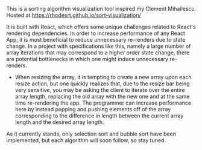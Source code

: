 This is a sorting algorithm visualization tool inspired my Clement Mihailescu.
Hosted at https://rhodesrt.github.io/sort-visualization/

It is built with React, which offers some unique challenges related to React's rendering dependencies. In order to increase performance of any React App, it is most beneficial to reduce unnecessary re-renders due to state change. In a project with specifications like this, namely a large number of array iterations that may correspond to a higher order state change, there are potential bottlenecks in which one might induce unnecessary re-renders.

- When resizing the array, it is tempting to create a new array upon each resize action, but one quickly realizes that, due to the resize bar being very sensitive, you may be asking the client to iterate over the entire array length, replacing the old array with the new one and at the same time re-rendering the app. The programmer can increase performance here by instead popping and pushing elements off of the array corresponding to the difference in length between the current array length and the desired array length.

As it currently stands, only selection sort and bubble sort have been implemented, but each algorithm will soon follow, so stay tuned.
